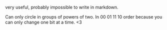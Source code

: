 very useful, probably impossible to write in markdown.

Can only circle in groups of powers of two. In 00 01 11 10 order because you can only change one bit at a time. <3

